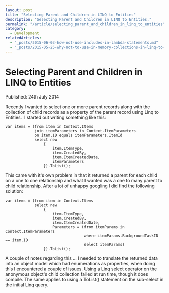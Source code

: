 ```yaml
---
layout: post
title: "Selecting Parent and Children in LINQ to Entities"
description: "Selecting Parent and Children in LINQ to Entities."
permalink: "/article/selecting_parent_and_children_in_linq_to_entities"
category:
  - Development
relatedArticles:
  - "_posts/2015-06-03-how-not-use-includes-in-lambda-statements.md"
  - "_posts/2015-05-25-why-not-to-use-in-memory-collections-in-linq-to-sql.md"
---
```


# Selecting Parent and Children in LINQ to Entities

Published: 24th July 2014

Recently I wanted to select one or more parent records along with the collection of child records as a property of the parent record using Linq to Entities.  I started out writing something like this:

```
var items = (from item in Context.Items
             join itemParameters in Context.ItemParameters
             on item.ID equals itemParameters.ItemId
             select new
                 {
                     item.ItemType,
                     item.CreatedBy,
                     item.ItemCreatedDate,
                     itemParameters
                 }).ToList();
```

This came with it's own problem in that it returned a parent for each child on a one to one relationship and what I wanted was a one to many parent to child relationship. After a lot of unhappy googling I did find the following solution:

```
var items = (from item in Context.Items
             select new
                 {
                     item.ItemType,
                     item.CreatedBy,
                     item.ItemCreatedDate,
                     Parameters = (from itemParams in Context.ItemParameters
                                   where itemParams.BackgroundTaskID == item.ID
                                   select itemParams)
                 }).ToList();
```

A couple of notes regarding this ... I needed to translate the returned data into an object model which had enumerations as properties, when doing this I encountered a couple of issues. Using a Linq select operator on the anonymous object's child collection failed at run time, though it does compile. The same applies to using a ToList() statement on the sub-select in the initial Linq query.